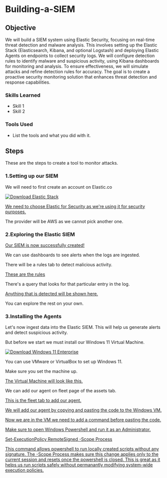 # Building-a-SIEM

## Objective

We will build a SIEM system using Elastic Security, focusing on real-time threat detection and malware analysis. This involves setting up the Elastic Stack (Elasticsearch, Kibana, and optional Logstash) and deploying Elastic Agents on endpoints to collect security logs. We will configure detection rules to identify malware and suspicious activity, using Kibana dashboards for monitoring and analysis. To ensure effectiveness, we will simulate attacks and refine detection rules for accuracy. The goal is to create a proactive security monitoring solution that enhances threat detection and response capabilities.

### Skills Learned

- Skill 1
- Skill 2

### Tools Used

- List the tools and what you did with it.

## Steps

These are the steps to create a tool to monitor attacks.

### 1.Setting up our SIEM
<p>
    We will need to first create an account on Elastic.co
</p>
<div>
  <a href="https://www.elastic.co/downloads/" target="_blank">
    <img src="https://img.shields.io/badge/Download-Elastic%20Stack-blue?logo=elastic&logoColor=white" alt="Download Elastic Stack" />
  </a>
</div>

<div>
<a href="https://postimg.cc/ZBDjpV1D"> 
    <p>We need to choose Elastic for Security as we're using it for security purposes.</p>
</a>
</div>

<p>The provider will be AWS as we cannot pick another one.</p>

### 2.Exploring the Elastic SIEM
<div>
<a href="https://postimg.cc/nCQTQ8py"> 
    <p>Our SIEM is now successfully created!</p>
</a>
</div>

<p>We can use dashboards to see alerts when the logs are ingested.</p>

<p>There will be a rules tab to detect malicious activity.</p>

<div>
<a href="https://postimg.cc/pyxtCt0t"> 
    <p>These are the rules</p>
</a>
</div>

<p>There's a query that looks for that particular entry in the log.</p>

<div>
<a href="https://postimg.cc/fk2DRrKn"> 
    <p>Anything that is detected will be shown here.</p>
</a>
</div>

<p>You can explore the rest on your own.</p>

### 3.Installing the Agents
<p>Let's now ingest data into the Elastic SIEM. This will help us generate alerts and detect suspicious activity.</p>

<p>But before we start we must install our Windows 11 Virtual Machine.</p>

<a href="https://www.microsoft.com/en-us/evalcenter/download-windows-11-enterprise" target="_blank">
    <img src="https://img.shields.io/badge/Download-Windows%2010%20Enterprise-blue?logo=windows&logoColor=white" alt="Download Windows 11 Enterprise" />
</a>

<p>You can use VMware or VirtualBox to set up Windows 11.</p>

<p>Make sure you set the machine up.</p>

<div>
<a href="https://postimg.cc/PNLhbtfq"> 
    <p>The Virtual Machine will look like this.</p>
</a>
</div>

<p>We can add our agent on fleet page of the assets tab.</p>

<div>
<a href="https://postimg.cc/BXWTz48M"> 
    <p>This is the fleet tab to add our agent.</p>
</a>
</div>

<div>
    <a href="https://postimg.cc/r0nmDKwG"> 
    <p>We will add our agent by copying and pasting the code to the Windows VM.</p>
</div>

<p>Now we are in the VM we need to add a command before pasting the code.</p>

<p>Make sure to open Windows Powershell and run it as an Administrator.</p>

<div>
    <a href="https://postimg.cc/pp3XgmT4"> 
    <p>Set-ExecutionPolicy RemoteSigned -Scope Process</p>
</div>

<p>This command allows powershell to run locally created scripts without any signature. The -Scope Process makes sure this change applies only to the current session and resets once the powershell is closed. This is great as it helps us run scripts safely without permanantly modifying system-wide execution policies.</p>


